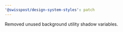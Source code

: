 ```yaml
---
'@swisspost/design-system-styles': patch
---
```


Removed unused background utility shadow variables.
